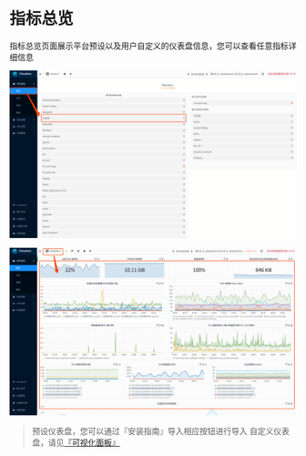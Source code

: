 # 指标总览

指标总览页面展示平台预设以及用户自定义的仪表盘信息，您可以查看任意指标详细信息

![](/part4/images/metrics_step1.png)

![](/part4/images/metrics_step2.png)

> 预设仪表盘，您可以通过『安装指南』导入相应按钮进行导入
> 自定义仪表盘，请见[『可视化面板』](https://cloudwiz.cn/document/part4/ui_dashboard.html)


